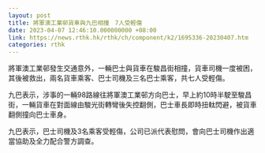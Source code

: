 ```yaml
---
layout: post
title: 將軍澳工業邨貨車與九巴相撞　7人受輕傷
date: 2023-04-07 12:46:10.000000000 +08:00
link: https://news.rthk.hk/rthk/ch/component/k2/1695336-20230407.htm
categories: rthk
---
```


將軍澳工業邨發生交通意外，一輛巴士與貨車在駿昌街相撞，貨車司機一度被困，其後被救出，兩名貨車乘客、巴士司機及三名巴士乘客，共七人受輕傷。

九巴表示，涉事的一輛98路線往將軍澳工業邨方向巴士，早上約10時半駛至駿昌街，一輛貨車在對面線由駿光街轉彎後失控翻側，巴士車長即時扭軚閃避，被貨車翻側撞向巴士車身。

九巴表示，巴士司機及3名乘客受輕傷，公司已派代表慰問，會向巴士司機作出適當協助及全力配合警方調查。
